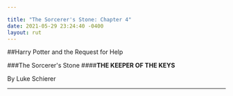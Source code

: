 ```yaml
---

title: "The Sorcerer's Stone: Chapter 4"
date: 2021-05-29 23:24:40 -0400
layout: rut
---
```


##Harry Potter and the Request for Help 

###The Sorcerer's Stone
####**THE KEEPER OF THE KEYS**

By Luke Schierer

- - -

 
